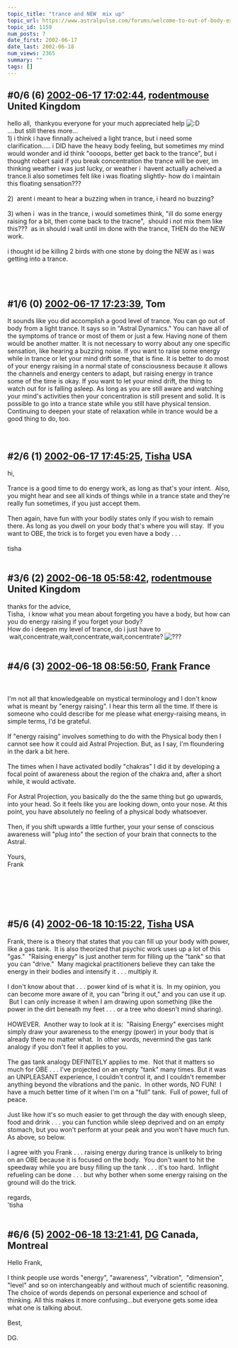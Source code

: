 ```yaml
---
topic_title: "trance and NEW  mix up"
topic_url: https://www.astralpulse.com/forums/welcome-to-out-of-body-experiences!/trance-and-new-mix-up
topic_id: 1159
num_posts: 7
date_first: 2002-06-17
date_last: 2002-06-18
num_views: 2365
summary: ""
tags: []
---
```


## \#0/6 (6) [2002-06-17 17:02:44](https://www.astralpulse.com/forums/index.php?msg=116897), [rodentmouse](https://www.astralpulse.com/forums/profile/?u=554) United Kingdom ##
<section>
hello all,  thankyou everyone for your much appreciated help
<img alt=":D" class="smiley" src="https://www.astralpulse.com/forums/Smileys/fugue/cheesy.png" title="Cheesy"/>
<br>
....but still theres more...
<br>
1) i think i have finnally acheived a light trance, but i need some clarification..... i DID have the heavy body feeling, but sometimes my mind would wonder and id think "oooops, better get back to the trance", but i thought robert said if you break concentration the trance will be over, im thinking weather i was just lucky, or weather i  havent actually acheived a trance.Ii also sometimes felt like i was floating slightly- how do i maintain this floating sensation???
<br>
<br>
2)  arent i meant to hear a buzzing when in trance, i heard no buzzing?
<br>
<br>
3) when i  was in the trance, i would sometimes think, "ill do some energy raising for a bit, then come back to the tracne",  should i not mix them like this???  as in should i wait until im done with the trance, THEN do the NEW work.
<br>
<br>
i thought id be killing 2 birds with one stone by doing the NEW as i was getting into a trance.
<br>
<br>
<br>
<br>
</section>

## \#1/6 (0) [2002-06-17 17:23:39](https://www.astralpulse.com/forums/index.php?msg=6897), Tom  ##
<section>
It sounds like you did accomplish a good level of trance. You can go out of body from a light trance. It says so in "Astral Dynamics." You can have all of the symptoms of trance or most of them or just a few. Having none of them would be another matter. It is not necessary to worry about any one specific sensation, like hearing a buzzing noise. If you want to raise some energy while in trance or let your mind drift some, that is fine. It is better to do most of your energy raising in a normal state of consciousness because it allows the channels and energy centers to adapt, but raising energy in trance some of the time is okay. If you want to let your mind drift, the thing to watch out for is falling asleep. As long as you are still aware and watching your mind's activities then your concentration is still present and solid. It is possible to go into a trance state while you still have physical tension. Continuing to deepen your state of relaxation while in trance would be a good thing to do, too.
<br>
<br>
<br>
</section>

## \#2/6 (1) [2002-06-17 17:45:25](https://www.astralpulse.com/forums/index.php?msg=6899), [Tisha](https://www.astralpulse.com/forums/profile/?u=594) USA ##
<section>
hi,
<br>
<br>
Trance is a good time to do energy work, as long as that's your intent.  Also, you might hear and see all kinds of things while in a trance state and they're really fun sometimes, if you just accept them.
<br>
<br>
Then again, have fun with your bodily states only if you wish to remain there. As long as you dwell on your body that's where you will stay.  If you want to OBE, the trick is to forget you even have a body . . .
<br>
<br>
tisha
<br>
<br>
</section>

## \#3/6 (2) [2002-06-18 05:58:42](https://www.astralpulse.com/forums/index.php?msg=6953), [rodentmouse](https://www.astralpulse.com/forums/profile/?u=554) United Kingdom ##
<section>
thanks for the advice,
<br>
Tisha,  i know what you mean about forgeting you have a body, but how can you do energy raising if you forget your body?
<br>
How do i deepen my level of trance, do i just have to  wait,concentrate,wait,concentrate,wait,concentrate?
<img alt="???" class="smiley" src="https://www.astralpulse.com/forums/Smileys/fugue/huh.png" title="Huh"/>
<br>
<br>
</section>

## \#4/6 (3) [2002-06-18 08:56:50](https://www.astralpulse.com/forums/index.php?msg=6962), [Frank](https://www.astralpulse.com/forums/profile/?u=359) France ##
<section>
<br>
<br>
I'm not all that knowledgeable on mystical terminology and I don't know what is meant by "energy raising". I hear this term all the time. If there is someone who could describe for me please what energy-raising means, in simple terms, I'd be grateful.
<br>
<br>
If "energy raising" involves something to do with the Physical body then I cannot see how it could aid Astral Projection. But, as I say, I'm floundering in the dark a bit here.
<br>
<br>
The times when I have activated bodily "chakras" I did it by developing a focal point of awareness about the region of the chakra and, after a short while, it would activate.
<br>
<br>
For Astral Projection, you basically do the the same thing but go upwards, into your head. So it feels like you are looking down, onto your nose. At this point, you have absolutely no feeling of a physical body whatsoever.
<br>
<br>
Then, if you shift upwards a little further, your your sense of conscious awareness will "plug into" the section of your brain that connects to the Astral.
<br>
<br>
Yours,
<br>
Frank
<br>
<br>
<br>
<br>
<br>
<br>
</section>

## \#5/6 (4) [2002-06-18 10:15:22](https://www.astralpulse.com/forums/index.php?msg=6966), [Tisha](https://www.astralpulse.com/forums/profile/?u=594) USA ##
<section>
Frank, there is a theory that states that you can fill up your body with power, like a gas tank.  It is also theorized that psychic work uses up a lot of this "gas."  "Raising energy" is just another term for filling up the "tank" so that you can "drive."  Many magickal practitioners believe they can take the energy in their bodies and intensify it . . . multiply it.
<br>
<br>
I don't know about that . . . power kind of is what it is.  In my opinion, you can become more aware of it, you can "bring it out," and you can use it up.  But I can only increase it when I am drawing upon something (like the power in the dirt beneath my feet . . . or a tree who doesn't mind sharing).
<br>
<br>
HOWEVER.  Another way to look at it is:  "Raising Energy" exercises might simply draw your awareness to the energy (power) in your body that is already there no matter what.  In other words, nevermind the gas tank analogy if you don't feel it applies to you.
<br>
<br>
The gas tank analogy DEFINITELY applies to me.  Not that it matters so much for OBE . . . I've projected on an empty "tank" many times. But it was an UNPLEASANT experience, I couldn't control it, and I couldn't remember anything beyond the vibrations and the panic.  In other words, NO FUN!  I have a much better time of it when I'm on a "full" tank.  Full of power, full of peace.
<br>
<br>
Just like how it's so much easier to get through the day with enough sleep, food and drink . . . you can function while sleep deprived and on an empty stomach, but you won't perform at your peak and you won't have much fun. As above, so below.
<br>
<br>
I agree with you Frank . . . raising energy during trance is unlikely to bring on an OBE because it is focused on the body.  You don't want to hit the speedway while you are busy filling up the tank . . . it's too hard.  Inflight refueling can be done . . . but why bother when some energy raising on the ground will do the trick.
<br>
<br>
regards,
<br>
'tisha
<br>
<br>
</section>

## \#6/6 (5) [2002-06-18 13:21:41](https://www.astralpulse.com/forums/index.php?msg=6985), [DG](https://www.astralpulse.com/forums/profile/?u=399) Canada, Montreal ##
<section>
Hello Frank,
<br>
<br>
I think people use words "energy", "awareness", "vibration",  "dimension", "level" and so on interchangeably and without much of scientific reasoning. The choice of words depends on personal experience and school of thinking. All this makes it more confusing...but everyone gets some idea what one is talking about.
<br>
<br>
Best,
<br>
<br>
DG.
<br>
</section>